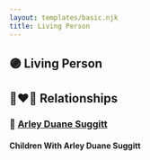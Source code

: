 ```yaml
---
layout: templates/basic.njk
title: Living Person
---
```

## 🟣 Living Person

## 👩‍❤️‍👨 Relationships

### 🔵 [Arley Duane Suggitt](/people/9/91694885)

#### Children With Arley Duane Suggitt